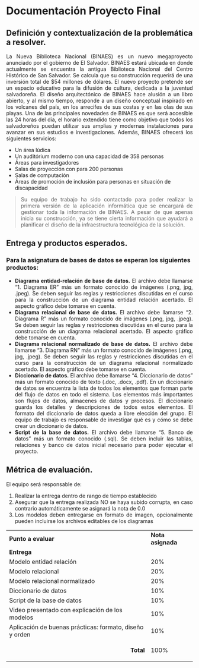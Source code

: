 
# Documentación Proyecto Final 

## Definición y contextualización de la problemática a resolver.
<div style="text-align: justify">

La Nueva Biblioteca Nacional (BINAES) es un nuevo megaproyecto anunciado por el gobierno de El Salvador. BINAES estará ubicada en donde actualmente se encuentra la antigua Biblioteca Nacional del Centro Histórico de San Salvador. Se calcula que su construcción requerirá de una inversión total de $54 millones de dólares. El nuevo proyecto pretende ser un espacio educativo para la difusión de cultura, dedicada a la juventud salvadoreña. El diseño arquitectónico de BINAES hace alusión a un libro abierto, y al mismo tiempo, responde a un diseño conceptual inspirado en los volcanes del país, en los arrecifes de sus costas y en las olas de sus playas. Una de las principales novedades de BINAES es que será accesible las 24 horas del día, el horario extendido tiene como objetivo que todos los salvadoreños puedan utilizar sus amplias y modernas instalaciones para avanzar en sus estudios e investigaciones. Además, BINAES ofrecerá los siguientes servicios:

</div>

* Un área lúdica 
* Un auditórium moderno con una capacidad de 358 personas
* Áreas para investigadores 
* Salas de proyección con para 200 personas 
* Salas de computación
* Áreas de promoción de inclusión para personas en situación de discapacidad

<div style="text-align: justify">

> Su equipo de trabajo ha sido contactado para poder realizar la primera versión de la aplicación informática que se encargará de gestionar toda la información de BINAES. A pesar de que apenas inicia su construcción, ya se tiene cierta información que ayudará a planificar el diseño de la infraestructura tecnológica de la solución. 

</div>

## Entrega y productos esperados.

### Para la asignatura de bases de datos se esperan los siguientes productos:

<div style="text-align: justify">

* **Diagrama entidad-relación de base de datos.** El archivo debe llamarse “1. Diagrama ER” más un formato conocido de imágenes (.png, jpg, .jpeg). Se deben seguir las reglas y restricciones discutidas en el curso para la construcción de un diagrama entidad relación acertado. El aspecto gráfico debe tomarse en cuenta.
* **Diagrama relacional de base de datos.** El archivo debe llamarse “2. Diagrama R” más un formato conocido de imágenes (.png, jpg, .jpeg). Se deben seguir las reglas y restricciones discutidas en el curso para la construcción de un diagrama relacional acertado. El aspecto gráfico debe tomarse en cuenta.
* **Diagrama relacional normalizado de base de datos.** El archivo debe llamarse “3. Diagrama RN” más un formato conocido de imágenes (.png, jpg, .jpeg). Se deben seguir las reglas y restricciones discutidas en el curso para la construcción de un diagrama relacional normalizado acertado. El aspecto gráfico debe tomarse en cuenta.
* **Diccionario de datos.** El archivo debe llamarse “4. Diccionario de datos” más un formato conocido de texto (.doc, .docx, .pdf). En un diccionario de datos se encuentra la lista de todos los elementos que forman parte del flujo de datos en todo el sistema. Los elementos más importantes son flujos de datos, almacenes de datos y procesos. El diccionario guarda los detalles y descripciones de todos estos elementos. El formato del diccionario de datos queda a libre elección del grupo. El equipo de trabajo es responsable de investigar qué es y cómo se debe crear un diccionario de datos.
* **Script de la base de datos.** El archivo debe llamarse “5. Banco de datos” más un formato conocido (.sql). Se deben incluir las tablas, relaciones y banco de datos inicial necesario para poder ejecutar el proyecto.

## Métrica de evaluación.

El equipo será responsable de:
1. Realizar la entrega dentro de rango de tiempo establecido
2. Asegurar que la entrega realizada NO se haya subido corrupta, en caso contrario automáticamente se asignará la nota de 0.0
3. Los modelos deben entregarse en formato de imagen, opcionalmente pueden incluirse los archivos editables de los diagramas

<div style="text-align: center">

<table>
  <tr>
   <td>
<strong>Punto a evaluar</strong>
   </td>
   <td><strong>Nota asignada</strong>
   </td>
  </tr>
  <tr>
   <td colspan="2" ><strong>Entrega</strong>
   </td>
  </tr>
  <tr>
   <td>Modelo entidad relación
   </td>
   <td>20%
   </td>
  </tr>
  <tr>
   <td>Modelo relacional
   </td>
   <td>20%
   </td>
  </tr>
  <tr>
   <td>Modelo relacional normalizado
   </td>
   <td>20%
   </td>
  </tr>
  <tr>
   <td>Diccionario de datos
   </td>
   <td>10%
   </td>
  </tr>
  <tr>
   <td>Script de la base de datos
   </td>
   <td>10%
   </td>
  </tr>
  <tr>
   <td>Video presentado con explicación de los modelos
   </td>
   <td>10%
   </td>
  </tr>
  <tr>
   <td>Aplicación de buenas prácticas: formato, diseño y orden
   </td>
   <td>10%
   </td>
  </tr>
  <tr>
   <td><p style="text-align: right">
<strong>Total</strong></p>

   </td>
   <td>100%
   </td>
  </tr>
</table>

</div>